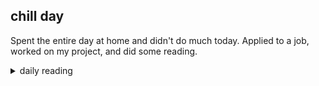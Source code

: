 ## chill day

Spent the entire day at home and didn't do much today. Applied to a job, worked on my project, and did some reading.

<details markdown="1">
<summary>daily reading</summary>

| {{ page.date | date: "%B %-d, %Y" }} |
| :-------------: |
| [Deut. 4; Ps. 86-87; Isa. 32; Rev. 2]({% link _Bible/Bible-year-1.md %}) |
| [WCF 4; WLC 21-29; WSC 13-19]({% link _westminster/westminster-month-1.md %}) |

</details>